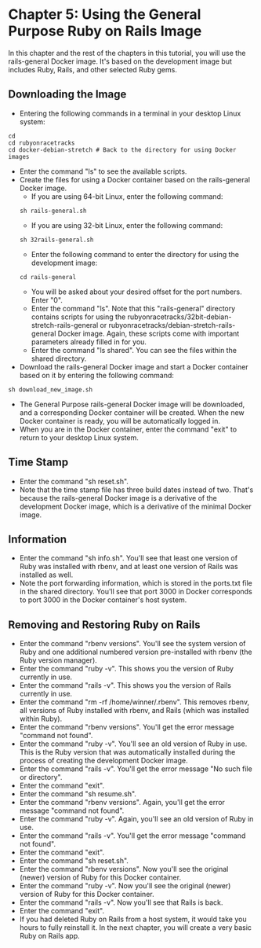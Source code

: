 # Chapter 5: Using the General Purpose Ruby on Rails Image

In this chapter and the rest of the chapters in this tutorial, you will use the rails-general Docker image.  It's based on the development image but includes Ruby, Rails, and other selected Ruby gems.

## Downloading the Image
* Entering the following commands in a terminal in your desktop Linux system:
```
cd
cd rubyonracetracks
cd docker-debian-stretch # Back to the directory for using Docker images
```
* Enter the command "ls" to see the available scripts.
* Create the files for using a Docker container based on the rails-general Docker image.
  * If you are using 64-bit Linux, enter the following command:
  ```
  sh rails-general.sh
  ```
  * If you are using 32-bit Linux, enter the following command:
  ```
  sh 32rails-general.sh
  ```
  * Enter the following command to enter the directory for using the development image:
  ```
  cd rails-general
  ```
  * You will be asked about your desired offset for the port numbers.  Enter "0".
  * Enter the command "ls".  Note that this "rails-general" directory contains scripts for using the rubyonracetracks/32bit-debian-stretch-rails-general or rubyonracetracks/debian-stretch-rails-general Docker image.  Again, these scripts come with important parameters already filled in for you.
  * Enter the command "ls shared".  You can see the files within the shared directory.
* Download the rails-general Docker image and start a Docker container based on it by entering the following command:
```
sh download_new_image.sh
```
* The General Purpose rails-general Docker image will be downloaded, and a corresponding Docker container will be created. When the new Docker container is ready, you will be automatically logged in.
* When you are in the Docker container, enter the command "exit" to return to your desktop Linux system.

## Time Stamp
* Enter the command "sh reset.sh".
* Note that the time stamp file has three build dates instead of two.  That's because the rails-general Docker image is a derivative of the development Docker image, which is a derivative of the minimal Docker image.

## Information
* Enter the command "sh info.sh".  You'll see that least one version of Ruby was installed with rbenv, and at least one version of Rails was installed as well.
* Note the port forwarding information, which is stored in the ports.txt file in the shared directory.  You'll see that port 3000 in Docker corresponds to port 3000 in the Docker container's host system.

## Removing and Restoring Ruby on Rails
* Enter the command "rbenv versions".  You'll see the system version of Ruby and one additional numbered version pre-installed with rbenv (the Ruby version manager).
* Enter the command "ruby -v".  This shows you the version of Ruby currently in use.
* Enter the command "rails -v".  This shows you the version of Rails currently in use.
* Enter the command "rm -rf /home/winner/.rbenv".  This removes rbenv, all versions of Ruby installed with rbenv, and Rails (which was installed within Ruby).
* Enter the command "rbenv versions".  You'll get the error message "command not found".
* Enter the command "ruby -v".  You'll see an old version of Ruby in use.  This is the Ruby version that was automatically installed during the process of creating the development Docker image.
* Enter the command "rails -v".  You'll get the error message "No such file or directory".
* Enter the command "exit".
* Enter the command "sh resume.sh".
* Enter the command "rbenv versions".  Again, you'll get the error message "command not found".
* Enter the command "ruby -v".  Again, you'll see an old version of Ruby in use.
* Enter the command "rails -v".  You'll get the error message "command not found".
* Enter the command "exit".
* Enter the command "sh reset.sh".
* Enter the command "rbenv versions".  Now you'll see the original (newer) version of Ruby for this Docker container.
* Enter the command "ruby -v".  Now you'll see the original (newer) version of Ruby for this Docker container.
* Enter the command "rails -v".  Now you'll see that Rails is back.
* Enter the command "exit".
* If you had deleted Ruby on Rails from a host system, it would take you hours to fully reinstall it.  In the next chapter, you will create a very basic Ruby on Rails app.
